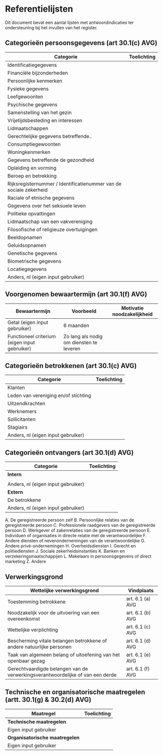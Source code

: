 # Referentielijsten

Dit document bevat een aantal lijsten met antwoordindicaties ter ondersteuning bij het invullen van het register. 

## Categorieën persoonsgegevens (art 30.1(c) AVG)
| Categorie | Toelichting |
| ------------- | ------------- |
| Identificatiegegevens | |
| Financiële bijzonderheden | |
| Persoonlijke kenmerken | |
| Fysieke gegevens | |
| Leefgewoonten | |
| Psychische gegevens | |
| Samenstelling van het gezin | |
| Vrijetijdsbesteding en interessen | |
| Lidmaatschappen | |
| Gerechtelijke gegevens betreffende.. | |
| Consumptiegewoonten | |
| Woningkenmerken | |
| Gegevens betreffende de gezondheid | |
| Opleiding en vorming | |
| Beroep en betrekking | |
| Rijksregisternummer / Identificatienummer van de sociale zekerheid | |
| Raciale of etnische gegevens | |
| Gegevens over het seksuele leven | |
| Politieke opvattingen | |
| Lidmaatschap van een vakvereniging | |
| Filosofische of religieuze overtuigingen | |
| Beeldopnamen | |
| Geluidsopnamen| |
| Genetische gegevens | |
| Biometrische gegevens | |
| Locatiegegevens | |
| Anders, nl (eigen input gebruiker)  |  |

## Voorgenomen bewaartermijn (art 30.1(f) AVG)
| Bewaartermijn | Voorbeeld | Motivatie noodzakelijkheid
| ------------- | ------------- | ------------- |
| Getal (eigen input gebruiker) | 6 maanden | |
| Functioneel criterium (eigen input gebruiker) | Zo lang als nodig om diensten te leveren | |


## Categorieën betrokkenen (art 30.1(c) AVG)
| Categorie | Toelichting |
| ------------- | ------------- |
| Klanten |  |
| Leden van vereniging en/of stichting |  |
| Uitzendkrachten |  |
| Werknemers |  |
| Sollicitanten |  |
| Stagiairs|  |
| Anders, nl (eigen input gebruiker) |  |

## Categorieën ontvangers (art 30.1(d) AVG)
| Categorie | Toelichting |
| ------------- | ------------- |
| **Intern**|  |
| |  |
| Anders, nl (eigen input gebruiker) |  |
| **Extern**|  |
| De betrokkene |  |
| Anders, nl (eigen input gebruiker)  |  |

A. De geregistreerde persoon zelf
B. Persoonlijke relaties van de geregistreerde persoon
C. Professionele raadgevers van de geregistreerde persoon
D. Werkgever of zakenrelaties van de geregistreerde persoon
E. Individuen of organisaties in directe relatie met de verantwoordelijke
F. Andere diensten of nevenondernemingen van de verantwoordelijke
G. Andere privé-ondernemingen
H. Overheidsdiensten
I. Gerecht en politiediensten
J. Sociale zekerheidsinstanties
K. Banken en verzekeringsmaatschappijen
L. Makelaars in persoonsgegevens of direct marketing
Z. Andere


## Verwerkingsgrond
| Wettelijke verwerkingsgrond | Vindplaats |
| ------------- | ------------- |
| Toestemming betrokkene  | art. 6.1 (a) AVG |
| Noodzakelijk voor de uitvoering van een overeenkomst | art. 6.1 (b) AVG |
| Wettelijke verplichting  | art. 6.1 (c) AVG |
| Bescherming vitale belangen betrokkene of andere natuurlijke personen  | art. 6.1 (d) AVG |
| Taak van algemeen belang of uitoefening van het openbaar gezag  | art. 6.1 (e) AVG |
| Gerechtvaardigde belangen van de verwerkingsverantwoordelijke of van een derde | art. 6.1 (f) AVG |

## Technische en organisatorische maatregelen (artt. 30.1(g) & 30.2(d) AVG)
| Maatregel | Toelichting |
| ------------- | ------------- |
| **Technische maatregelen** |  |
| Eigen input gebruiker |  |
| **Organisatorische maatregelen** |  |
| Eigen input gebruiker |  |